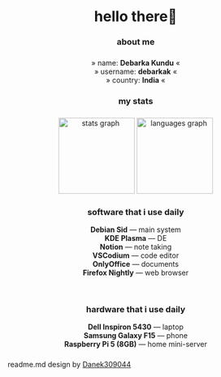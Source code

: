 <h1 align="center">hello there👋</h1>

###

<h3 align="center">about me</h3>

###

<p align="center">» name: <b>Debarka Kundu</b> « <br> » username: <b>debarkak</b> « <br> » country: <b>India</b> « <br></p>


###

<h3 align="center">my stats</h3>

###

<div align="center">
  <img src="https://github-readme-stats.vercel.app/api?username=debarkak&hide_title=true&hide_rank=true&show_icons=true&include_all_commits=true&count_private=true&disable_animations=true&theme=dark&locale=en&hide_border=true&order=1" height="150" alt="stats graph"  />
  <img src="https://github-readme-stats.vercel.app/api/top-langs?username=debarkak&locale=en&hide_title=false&layout=compact&card_width=320&langs_count=5&theme=dark&hide_border=true&order=2" height="150" alt="languages graph"  />
</div>

<div align="center">

<h3><strong>software that i use daily</strong></h3>

**Debian Sid** — main system  
**KDE Plasma** — DE  
**Notion** — note taking  
**VSCodium** — code editor  
**OnlyOffice** — documents  
**Firefox Nightly** — web browser  

<br>

<h3><strong>hardware that i use daily</strong></h3>

**Dell Inspiron 5430** — laptop  
**Samsung Galaxy F15** — phone  
**Raspberry Pi 5 (8GB)** — home mini-server  

</div>





###

readme.md design by [Danek309044](https://github.com/Danek309044)
